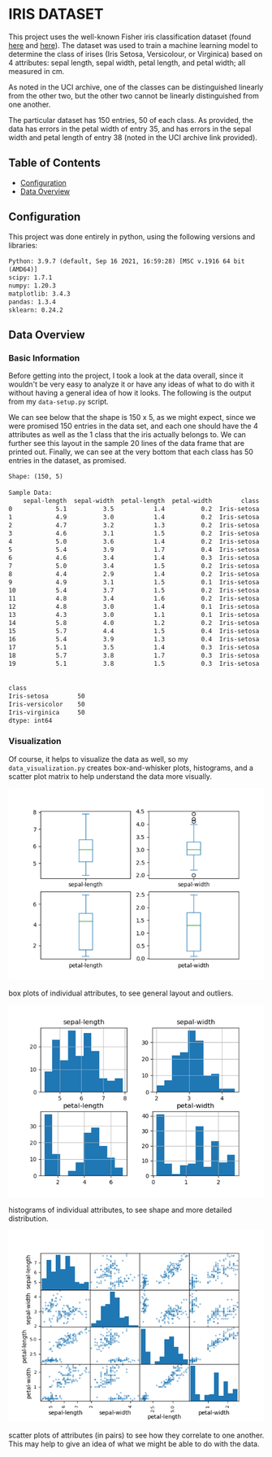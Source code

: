 # IRIS DATASET

This project uses the well-known Fisher iris classification dataset (found [here](https://archive.ics.uci.edu/ml/datasets/Iris) and [here](https://raw.githubusercontent.com/jbrownlee/Datasets/master/iris.csv)).
The dataset was used to train a machine learning model to determine the class of irises (Iris Setosa, Versicolour, or Virginica) 
based on 4 attributes: sepal length, sepal width, petal length, and petal width; all measured in cm.

As noted in the UCI archive, one of the classes can be distinguished linearly from the other two, but the other two cannot be
linearly distinguished from one another. 

The particular dataset has 150 entries, 50 of each class. As provided, the data has errors in the petal width of entry 35, and
has errors in the sepal width and petal length of entry 38 (noted in the UCI archive link provided).

## Table of Contents

- [Configuration](#configuration)
- [Data Overview](#data-overview)

## Configuration
This project was done entirely in python, using the following versions and libraries:
```
Python: 3.9.7 (default, Sep 16 2021, 16:59:28) [MSC v.1916 64 bit (AMD64)]
scipy: 1.7.1
numpy: 1.20.3
matplotlib: 3.4.3
pandas: 1.3.4
sklearn: 0.24.2
```

## Data Overview
### Basic Information
Before getting into the project, I took a look at the data overall, since it wouldn't be very easy to analyze it or have
any ideas of what to do with it without having a general idea of how it looks. The following is the output from my 
`data-setup.py` script. 

We can see below that the shape is 150 x 5, as we might expect, since we were promised 150 entries in the data set, and
each one should have the 4 attributes as well as the 1 class that the iris actually belongs to. We can further see this
layout in the sample 20 lines of the data frame that are printed out. Finally, we can see at the very bottom that each
class has 50 entries in the dataset, as promised.

```
Shape: (150, 5)

Sample Data:
    sepal-length  sepal-width  petal-length  petal-width        class
0            5.1          3.5           1.4          0.2  Iris-setosa
1            4.9          3.0           1.4          0.2  Iris-setosa
2            4.7          3.2           1.3          0.2  Iris-setosa
3            4.6          3.1           1.5          0.2  Iris-setosa
4            5.0          3.6           1.4          0.2  Iris-setosa
5            5.4          3.9           1.7          0.4  Iris-setosa
6            4.6          3.4           1.4          0.3  Iris-setosa
7            5.0          3.4           1.5          0.2  Iris-setosa
8            4.4          2.9           1.4          0.2  Iris-setosa
9            4.9          3.1           1.5          0.1  Iris-setosa
10           5.4          3.7           1.5          0.2  Iris-setosa
11           4.8          3.4           1.6          0.2  Iris-setosa
12           4.8          3.0           1.4          0.1  Iris-setosa
13           4.3          3.0           1.1          0.1  Iris-setosa
14           5.8          4.0           1.2          0.2  Iris-setosa
15           5.7          4.4           1.5          0.4  Iris-setosa
16           5.4          3.9           1.3          0.4  Iris-setosa
17           5.1          3.5           1.4          0.3  Iris-setosa
18           5.7          3.8           1.7          0.3  Iris-setosa
19           5.1          3.8           1.5          0.3  Iris-setosa


class
Iris-setosa        50
Iris-versicolor    50
Iris-virginica     50
dtype: int64
```

### Visualization
Of course, it helps to visualize the data as well, so my `data_visualization.py` creates
box-and-whisker plots, histograms, and a scatter plot matrix to help understand the data
more visually.

<img src="https://github.com/stephenKaliman/iris-dataset/blob/main/figures/box-and-whisker.png">

box plots of individual attributes, to see general layout and outliers.

<img src="https://github.com/stephenKaliman/iris-dataset/blob/main/figures/histogram.png">

histograms of individual attributes, to see shape and more detailed distribution.

<img src="https://github.com/stephenKaliman/iris-dataset/blob/main/figures/scatter.png">

scatter plots of attributes (in pairs) to see how they correlate to one another. This may help to give an idea of what we might be able to do with the data.
